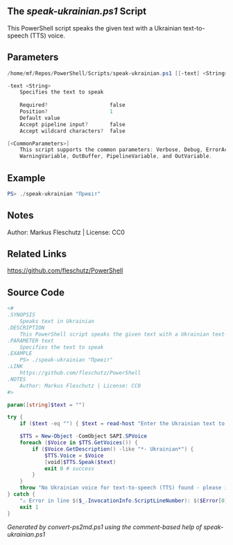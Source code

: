 ## The *speak-ukrainian.ps1* Script

This PowerShell script speaks the given text with a Ukrainian text-to-speech (TTS) voice.

## Parameters
```powershell
/home/mf/Repos/PowerShell/Scripts/speak-ukrainian.ps1 [[-text] <String>] [<CommonParameters>]

-text <String>
    Specifies the text to speak
    
    Required?                    false
    Position?                    1
    Default value                
    Accept pipeline input?       false
    Accept wildcard characters?  false

[<CommonParameters>]
    This script supports the common parameters: Verbose, Debug, ErrorAction, ErrorVariable, WarningAction, 
    WarningVariable, OutBuffer, PipelineVariable, and OutVariable.
```

## Example
```powershell
PS> ./speak-ukrainian "Привіт"

```

## Notes
Author: Markus Fleschutz | License: CC0

## Related Links
https://github.com/fleschutz/PowerShell

## Source Code
```powershell
<#
.SYNOPSIS
	Speaks text in Ukrainian
.DESCRIPTION
	This PowerShell script speaks the given text with a Ukrainian text-to-speech (TTS) voice.
.PARAMETER text
	Specifies the text to speak
.EXAMPLE
	PS> ./speak-ukrainian "Привіт"
.LINK
	https://github.com/fleschutz/PowerShell
.NOTES
	Author: Markus Fleschutz | License: CC0
#>

param([string]$text = "")

try {
	if ($text -eq "") { $text = read-host "Enter the Ukrainian text to speak" }

	$TTS = New-Object -ComObject SAPI.SPVoice
	foreach ($Voice in $TTS.GetVoices()) {
		if ($Voice.GetDescription() -like "*- Ukrainian*") { 
			$TTS.Voice = $Voice
			[void]$TTS.Speak($text)
			exit 0 # success
		}
	}
	throw "No Ukrainian voice for text-to-speech (TTS) found - please install one"
} catch {
	"⚠️ Error in line $($_.InvocationInfo.ScriptLineNumber): $($Error[0])"
	exit 1
}
```

*Generated by convert-ps2md.ps1 using the comment-based help of speak-ukrainian.ps1*
